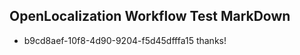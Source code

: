 ## OpenLocalization Workflow Test MarkDown
* b9cd8aef-10f8-4d90-9204-f5d45dfffa15 thanks!

<!--HONumber=Sep16_HO1-->



